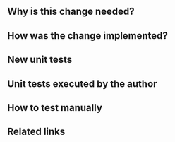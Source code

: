 ## **Why is this change needed?**

## **How was the change implemented?**

## **New unit tests**

## **Unit tests executed by the author**

## **How to test manually**

## **Related links**
